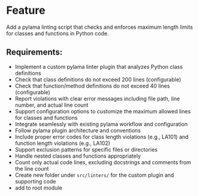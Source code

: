 # Feature

Add a pylama linting script that checks and enforces maximum length limits for classes and functions in Python code.

## Requirements:

- Implement a custom pylama linter plugin that analyzes Python class definitions
- Check that class definitions do not exceed 200 lines (configurable)
- Check that function/method definitions do not exceed 40 lines (configurable)
- Report violations with clear error messages including file path, line number, and actual line count
- Support configuration options to customize the maximum allowed lines for classes and functions
- Integrate seamlessly with existing pylama workflow and configuration
- Follow pylama plugin architecture and conventions
- Include proper error codes for class length violations (e.g., LA101) and function length violations (e.g., LA102)
- Support exclusion patterns for specific files or directories
- Handle nested classes and functions appropriately
- Count only actual code lines, excluding docstrings and comments from the line count
- Create new folder under `src/linters/` for the custom plugin and supporting code
- add to root module
